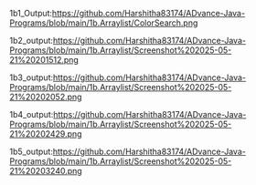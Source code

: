 1b1_Output:https://github.com/Harshitha83174/ADvance-Java-Programs/blob/main/1b.Arraylist/ColorSearch.png

1b2_output:https://github.com/Harshitha83174/ADvance-Java-Programs/blob/main/1b.Arraylist/Screenshot%202025-05-21%20201512.png

1b3_output:https://github.com/Harshitha83174/ADvance-Java-Programs/blob/main/1b.Arraylist/Screenshot%202025-05-21%20202052.png

1b4_output:https://github.com/Harshitha83174/ADvance-Java-Programs/blob/main/1b.Arraylist/Screenshot%202025-05-21%20202429.png

1b5_output:https://github.com/Harshitha83174/ADvance-Java-Programs/blob/main/1b.Arraylist/Screenshot%202025-05-21%20203240.png

